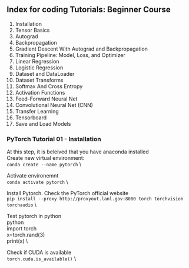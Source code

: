 ## Index for coding Tutorials: Beginner Course
1. Installation
2. Tensor Basics
3. Autograd
4. Backpropagation
5. Gradient Descent With Autograd and Backpropagation
6. Training Pipeline: Model, Loss, and Optimizer
7. Linear Regression
8. Logistic Regression
9. Dataset and DataLoader
10. Dataset Transforms
11. Softmax And Cross Entropy
12. Activation Functions
13. Feed-Forward Neural Net
14. Convolutional Neural Net (CNN)
15. Transfer Learning
16. Tensorboard
17. Save and Load Models

### PyTorch Tutorial 01 - Installation
At this step, it is beleived that you have anaconda installed \
Create new virtual environment: \
    `conda create --name pytorch`  \
    
Activate environemnt \
    `conda activate pytorch`  \
    
Install Pytorch. Check the PyTorch official website \
    `pip install --proxy http://proxyout.lanl.gov:8080 torch torchvision torchaudio`  \
    
Test pytorch in python \
    python  \
    import torch  \
    x=torch.rand(3) \
    print(x) \
    
Check if CUDA is available \
    `torch.cuda.is_available()` \
